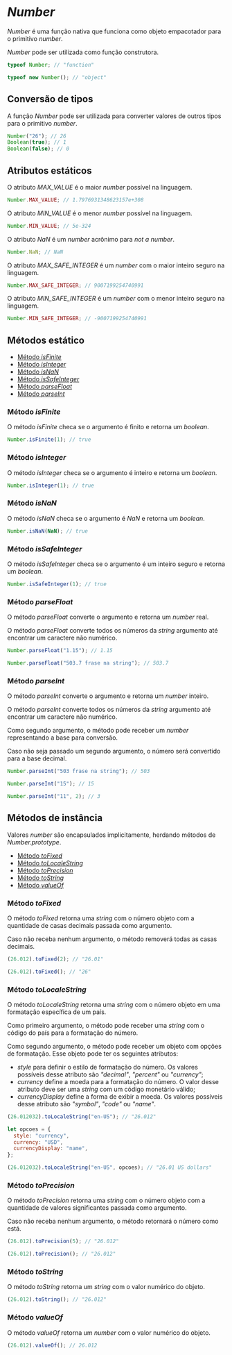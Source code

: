 # _Number_

_Number_ é uma função nativa que funciona como objeto empacotador para o primitivo _number_.

_Number_ pode ser utilizada como função construtora.

```javascript
typeof Number; // "function"

typeof new Number(); // "object"
```

## Conversão de tipos

A função _Number_ pode ser utilizada para converter valores de outros tipos para o primitivo _number_.

```javascript
Number("26"); // 26
Boolean(true); // 1
Boolean(false); // 0
```

## Atributos estáticos

O atributo _MAX_VALUE_ é o maior _number_ possível na linguagem.

```javascript
Number.MAX_VALUE; // 1.7976931348623157e+308
```

O atributo _MIN_VALUE_ é o menor _number_ possível na linguagem.

```javascript
Number.MIN_VALUE; // 5e-324
```

O atributo _NaN_ é um _number_ acrônimo para _not a number_.

```javascript
Number.NaN; // NaN
```

O atributo _MAX_SAFE_INTEGER_ é um _number_ com o maior inteiro seguro na linguagem.

```javascript
Number.MAX_SAFE_INTEGER; // 9007199254740991
```

O atributo _MIN_SAFE_INTEGER_ é um _number_ com o menor inteiro seguro na linguagem.

```javascript
Number.MIN_SAFE_INTEGER; // -9007199254740991
```

## Métodos estático

- [Método _isFinite_](#método-isFinite)
- [Método _isInteger_](#método-isInteger)
- [Método _isNaN_](#método-isNaN)
- [Método _isSafeInteger_](#método-isSafeInteger)
- [Método _parseFloat_](#método-parseFloat)
- [Método _parseInt_](#método-parseInt)

### Método _isFinite_

O método _isFinite_ checa se o argumento é finito e retorna um _boolean_.

```javascript
Number.isFinite(1); // true
```

### Método _isInteger_

O método _isInteger_ checa se o argumento é inteiro e retorna um _boolean_.

```javascript
Number.isInteger(1); // true
```

### Método _isNaN_

O método _isNaN_ checa se o argumento é _NaN_ e retorna um _boolean_.

```javascript
Number.isNaN(NaN); // true
```

### Método _isSafeInteger_

O método _isSafeInteger_ checa se o argumento é um inteiro seguro e retorna um _boolean_.

```javascript
Number.isSafeInteger(1); // true
```

### Método _parseFloat_

O método _parseFloat_ converte o argumento e retorna um _number_ real.

O método _parseFloat_ converte todos os números da _string_ argumento até encontrar um caractere não numérico.

```javascript
Number.parseFloat("1.15"); // 1.15

Number.parseFloat("503.7 frase na string"); // 503.7
```

### Método _parseInt_

O método _parseInt_ converte o argumento e retorna um _number_ inteiro.

O método _parseInt_ converte todos os números da _string_ argumento até encontrar um caractere não numérico.

Como segundo argumento, o método pode receber um _number_ representando a base para conversão.

Caso não seja passado um segundo argumento, o número será convertido para a base decimal.

```javascript
Number.parseInt("503 frase na string"); // 503

Number.parseInt("15"); // 15

Number.parseInt("11", 2); // 3
```

## Métodos de instância

Valores _number_ são encapsulados implicitamente, herdando métodos de _Number.prototype_.

- [Método _toFixed_](#método-toFixed)
- [Método _toLocaleString_](#método-toLocaleString)
- [Método _toPrecision_](#método-toPrecision)
- [Método _toString_](#método-toString)
- [Método _valueOf_](#método-valueOf)

### Método _toFixed_

O método _toFixed_ retorna uma _string_ com o número objeto com a quantidade de casas decimais passada como argumento.

Caso não receba nenhum argumento, o método removerá todas as casas decimais.

```javascript
(26.012).toFixed(2); // "26.01"

(26.012).toFixed(); // "26"
```

### Método _toLocaleString_

O método _toLocaleString_ retorna uma _string_ com o número objeto em uma formatação específica de um país.

Como primeiro argumento, o método pode receber uma _string_ com o código do país para a formatação do número.

Como segundo argumento, o método pode receber um objeto com opções de formatação. Esse objeto pode ter os seguintes atributos:

- _style_ para definir o estilo de formatação do número. Os valores possíveis desse atributo são _"decimal"_, _"percent"_ ou _"currency"_;
- _currency_ define a moeda para a formatação do número. O valor desse atributo deve ser uma _string_ com um código monetário válido;
- _currencyDisplay_ define a forma de exibir a moeda. Os valores possíveis desse atributo são _"symbol"_, _"code"_ ou _"name"_.

```javascript
(26.012032).toLocaleString("en-US"); // "26.012"

let opcoes = {
  style: "currency",
  currency: "USD",
  currencyDisplay: "name",
};

(26.012032).toLocaleString("en-US", opcoes); // "26.01 US dollars"
```

### Método _toPrecision_

O método _toPrecision_ retorna uma _string_ com o número objeto com a quantidade de valores significantes passada como argumento.

Caso não receba nenhum argumento, o método retornará o número como está.

```javascript
(26.012).toPrecision(5); // "26.012"

(26.012).toPrecision(); // "26.012"
```

### Método _toString_

O método _toString_ retorna um _string_ com o valor numérico do objeto.

```javascript
(26.012).toString(); // "26.012"
```

### Método _valueOf_

O método _valueOf_ retorna um _number_ com o valor numérico do objeto.

```javascript
(26.012).valueOf(); // 26.012
```
